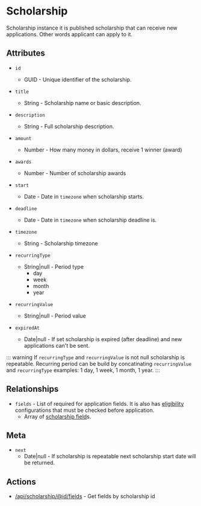 # Scholarship
Scholarship instance it is published scholarship that can receive new applications.
Other words applicant can apply to it.

## Attributes
* `id`
  * GUID - Unique identifier of the scholarship.
* `title`
  * String - Scholarship name or basic description.
* `description`
  * String - Full scholarship description.
* `amount`
  * Number - How many money in dollars, receive 1 winner (award)
* `awards`
  * Number - Number of scholarship awards

* `start`
  * Date - Date in `timezone` when scholarship starts.
* `deadline`
  * Date - Date in `timezone` when scholarship deadline is.
* `timezone`
  * String - Scholarship timezone

* `recurringType`
  * String|null - Period type
    * day
    * week
    * month
    * year
* `recurringValue`
  * String|null - Period value

* `expiredAt`
  * Date|null - If set scholarship is expired (after deadline) and new applications can't be sent.

::: warning
If `recurringType` and `recurringValue` is not null scholarship is repeatable. Recurring period can be build by
concatinating `recurringValue` and `recurringType` examples: 1 day, 1 week, 1 month, 1 year.
:::

## Relationships
* `fields` - List of required for application fields. It is also has [eligibility](../../concepts/#eligibility)
  configurations that must be checked before application.
  * Array of [scholarship field](./scholarship_field.md)s.

<!--
* `requirements` - List of [requirement](../../concepts/#requirement)s that must be sent as application data.
  * Array of [scholarship requirement](./scholarship_requirement.md)s.
  * [/api/scholarship/@id/requirements](../scholarships.md#requirements) - Get requirements by scholarship id
-->

## Meta
* `next`
  * Date|null - If scholarship is repeatable next scholarship start date will be returned.

## Actions
* [/api/scholarship/@id/fields](../scholarships.md#fields) - Get fields by scholarship id
<!-- * [/api/scholarship/@id/requirements](../scholarships.md#requirements) - Get requirements by scholarship id -->

<!--
### template
Scholarship settings.
#### Type
Instance of [scholarship template](./scholarship_template.md)s.
#### Actions
Get fields by scholarship id [/api/scholarship/@id/template](../scholarships.md#template)

### content
Scholarship legal and other content.
#### Type
Instance of [scholarship content](./scholarship_content.md)s.
#### Actions
Get fields by scholarship id [/api/scholarship/@id/content](../scholarships.md#content)

### winners
 -->

